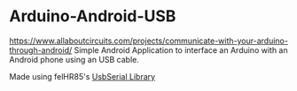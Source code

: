 # Arduino-Android-USB

https://www.allaboutcircuits.com/projects/communicate-with-your-arduino-through-android/
Simple Android Application to interface an Arduino with an Android phone using an USB cable.

Made using felHR85's [UsbSerial Library](https://github.com/felHR85/UsbSerial)

